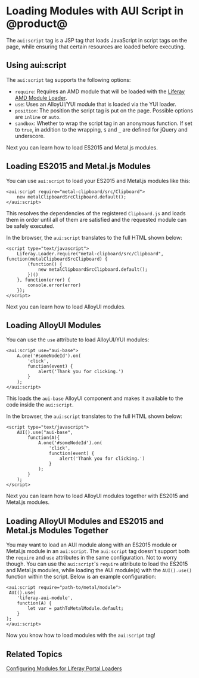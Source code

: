 # Loading Modules with AUI Script in @product@ [](id=loading-modules-with-aui-script-in-liferay)

The `aui:script` tag is a JSP tag that loads JavaScript in script tags on the
page, while ensuring that certain resources are loaded before executing.

## Using aui:script [](id=using-aui-script)

The `aui:script` tag supports the following options:

- `require`: Requires an AMD module that will be loaded with the 
  [Liferay AMD Module Loader](https://github.com/liferay/liferay-amd-loader#amd-module-loader).
- `use`: Uses an AlloyUI/YUI module that is loaded via the YUI loader.
- `position`: The position the script tag is put on the page.  Possible 
  options are `inline` or `auto`.
- `sandbox`: Whether to wrap the script tag in an anonymous function. If set 
  to `true`, in addition to the wrapping, `$` and `_` are defined for jQuery 
  and underscore.

Next you can learn how to load ES2015 and Metal.js modules.

## Loading ES2015 and Metal.js Modules [](id=loading-es2015-and-metaljs-modules)

You can use `aui:script` to load your ES2015 and Metal.js modules like this:

    <aui:script require="metal-clipboard/src/Clipboard">
        new metalClipboardSrcClipboard.default();
    </aui:script>

This resolves the dependencies of the registered `Clipboard.js` and loads them in
order until all of them are satisfied and the requested module can be safely
executed.

In the browser, the `aui:script` translates to the full HTML shown below:

    <script type="text/javascript">
        Liferay.Loader.require("metal-clipboard/src/Clipboard", function(metalClipboardSrcClipboard) {
            (function() {
                new metalClipboardSrcClipboard.default();
            })()
        }, function(error) {
            console.error(error)
        });
    </script>
 
Next you can learn how to load AlloyUI modules.

## Loading AlloyUI Modules [](id=loading-alloyui-modules)

You can use the `use` attribute to load AlloyUI/YUI modules:

    <aui:script use="aui-base">
        A.one('#someNodeId').on(
            'click',
            function(event) {
                alert('Thank you for clicking.')
            }
        );
    </aui:script>

This loads the `aui-base` AlloyUI component and makes it available to the 
code inside the `aui:script`.

In the browser, the `aui:script` translates to the full HTML shown below:

    <script type="text/javascript">
        AUI().use("aui-base",
            function(A){
                A.one('#someNodeId').on(
                    'click',
                    function(event) {
                        alert('Thank you for clicking.')
                    }
                );
            }
        );
    </script>

Next you can learn how to load AlloyUI modules together with ES2015 and Metal.js 
modules. 

## Loading AlloyUI Modules and ES2015 and Metal.js Modules Together [](id=loading-alloyui-modules-and-es2015-and-metal-js-modules-together)

You may want to load an AUI module along with an ES2015 module or Metal.js 
module in an `aui:script`. The `aui:script` tag doesn't support both the 
`require` and `use` attributes in the same configuration. Not to worry though. 
You can use the `aui:script`'s `require` attribute to load the ES2015 and 
Metal.js modules, while loading the AUI module(s) with the `AUI().use()` 
function within the script. Below is an example configuration:

    <aui:script require="path-to/metal/module">
     AUI().use(
        'liferay-aui-module', 
        function(A) {
            let var = pathToMetalModule.default;
        }
    );
    </aui:script>

Now you know how to load modules with the `aui:script` tag! 

## Related Topics [](id=related-topics)

[Configuring Modules for Liferay Portal Loaders](/develop/tutorials/-/knowledge_base/7-0/configuring-modules-for-products-loaders)
